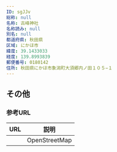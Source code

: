 ```yaml
---
ID: sgJJv
総称: null
名称: 古峰神社
名称読み: null
別名: null
都道府県: 秋田県
区域: にかほ市
緯度: 39.1433033
経度: 139.8993839
郵便番号: 0180142
住所: 秋田県にかほ市象潟町大須郷内ノ田１０５−１
---
```


## その他

### 参考URL

| URL | 説明          |
| --- | ------------- |
|     | OpenStreetMap |
